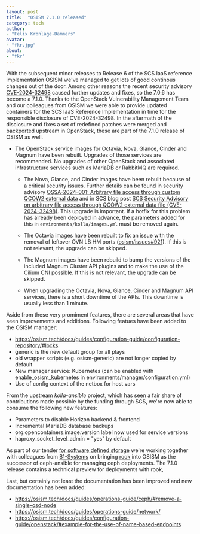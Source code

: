 ```yaml
---
layout: post
title:  "OSISM 7.1.0 released"
category: tech
author:
- "Felix Kronlage-Dammers"
avatar:
- "fkr.jpg"
about:
- "fkr"
---
```


With the subsequent minor releases to Release 6 of the SCS IaaS reference implementation OSISM we've managed
to get lots of good continous changes out of the door.
Among other reasons the recent security advisory [CVE-2024-32498](https://scs.community/security/2024/07/02/cve-2024-32498/) caused
further updates and fixes, so the 7.0.6 has become a 7.1.0.
Thanks to the OpenStack Vulnerability Management Team and our colleagues from OSISM we were able to
provide updated containers for the SCS IaaS Reference Implementation in time for the responsible disclosure of CVE-2024-32498.
In the aftermath of the disclosure and fixes a set of redefined patches were merged and backported upstream in OpenStack,
these are part of the 7.1.0 release of OSISM as well.

* The OpenStack service images for Octavia, Nova, Glance, Cinder and Magnum have been rebuilt.
  Upgrades of those services are recommended. No upgrades of other OpenStack
  and associated infrastructure services such as MariaDB or RabbitMQ are required.

  * The Nova, Glance, and Cinder images have been rebuilt because of a critical security
    issues. Further details can be found in security advisory
    [OSSA-2024-001: Arbitrary file access through custom QCOW2 external data](https://security.openstack.org/ossa/OSSA-2024-001.html)
    and in SCS blog post
    [SCS Security Advisory on arbitrary file access through QCOW2 external data file (CVE-2024-32498)](https://scs.community/de/security/2024/07/02/cve-2024-32498/). This upgrade is important. If a hotfix for this problem has already
    been deployed in advance, the parameters added for this in `environments/kolla/images.yml`
    must be removed again.

  * The Octavia images have been rebuilt to fix an issue with the removal of leftover OVN LB HM ports
    ([osism/issues#921](https://github.com/osism/issues/issues/921)). If this is not relevant, the
    upgrade can be skipped.

  * The Magnum images have been rebuild to bump the versions of the included Magnum Cluster API plugins
    and to make the use of the Cilium CNI possible. If this is not relevant, the upgrade can be skipped.

  * When upgrading the Octavia, Nova, Glance, Cinder and Magnum API services, there is a short downtime
    of the APIs. This downtime is usually less than 1 minute.

Aside from these very promiment features, there are several areas that have seen improvements and additions.
Following featues have been added to the OSISM manager:

  * https://osism.tech/docs/guides/configuration-guide/configuration-repository/#locks
  * generic is the new default group for all plays
  * old wrapper scripts (e.g. osism-generic) are not longer copied by default
  * New manager service: Kubernetes (can be enabled with enable_osism_kubernetes in environments/manager/configuration.yml)
  * Use of config context of the netbox for host vars

From the upstream _kolla-ansible_ project, which has seen a fair share of contributions made possible by the funding through SCS, we're now able to consume the following new features:

  * Parameters to disable Horizon backend & frontend
  * Incremental MariaDB database backups
  * org.opencontainers.image.version label now used for service versions
  * haproxy_socket_level_admin = "yes" by default

As part of our tender [for software defined storage](https://scs.community/tenders/lot3) we're working together with colleagues from [B1-Systems](https://www.b1-systems.de) on bringing
[rook](https://rook.io) into OSISM as the successor of ceph-ansible for managing ceph deployments. The 7.1.0 release contains a technical preview for deployments with rook,

Last, but certainly not least the documentation has been improved and new documentation has been added:

  * https://osism.tech/docs/guides/operations-guide/ceph/#remove-a-single-osd-node
  * https://osism.tech/docs/guides/operations-guide/network/
  * https://osism.tech/docs/guides/configuration-guide/openstack/#example-for-the-use-of-name-based-endpoints

